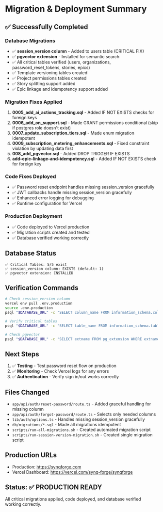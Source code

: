 # Migration & Deployment Summary

## ✅ Successfully Completed

### Database Migrations
- ✅ **session_version column** - Added to users table (CRITICAL FIX)
- ✅ **pgvector extension** - Installed for semantic search
- ✅ All critical tables verified (users, organizations, password_reset_tokens, stories, epics)
- ✅ Template versioning tables created
- ✅ Project permissions tables created
- ✅ Story splitting support added
- ✅ Epic linkage and idempotency support added

### Migration Fixes Applied
1. **0005_add_ai_actions_tracking.sql** - Added IF NOT EXISTS checks for foreign keys
2. **0006_add_on_support.sql** - Made GRANT permissions conditional (skip if postgres role doesn't exist)
3. **0007_update_subscription_tiers.sql** - Made enum migration idempotent
4. **0009_subscription_metering_enhancements.sql** - Fixed constraint violation by updating data first
5. **008_add_pgvector.sql** - Added DROP TRIGGER IF EXISTS
6. **add-epic-linkage-and-idempotency.sql** - Added IF NOT EXISTS check for foreign key

### Code Fixes Deployed
- ✅ Password reset endpoint handles missing session_version gracefully
- ✅ JWT callbacks handle missing session_version gracefully
- ✅ Enhanced error logging for debugging
- ✅ Runtime configuration for Vercel

### Production Deployment
- ✅ Code deployed to Vercel production
- ✅ Migration scripts created and tested
- ✅ Database verified working correctly

## Database Status

```
✅ Critical Tables: 5/5 exist
✅ session_version column: EXISTS (default: 1)
✅ pgvector extension: INSTALLED
```

## Verification Commands

```bash
# Check session_version column
vercel env pull .env.production
source .env.production
psql "$DATABASE_URL" -c "SELECT column_name FROM information_schema.columns WHERE table_name = 'users' AND column_name = 'session_version';"

# Verify critical tables
psql "$DATABASE_URL" -c "SELECT table_name FROM information_schema.tables WHERE table_name IN ('users', 'organizations', 'password_reset_tokens');"

# Check pgvector
psql "$DATABASE_URL" -c "SELECT extname FROM pg_extension WHERE extname = 'vector';"
```

## Next Steps

1. ✅ **Testing** - Test password reset flow on production
2. ✅ **Monitoring** - Check Vercel logs for any errors
3. ✅ **Authentication** - Verify sign in/out works correctly

## Files Changed

- `app/api/auth/reset-password/route.ts` - Added graceful handling for missing column
- `app/api/auth/forgot-password/route.ts` - Selects only needed columns
- `lib/auth/options.ts` - Handles missing session_version gracefully
- `db/migrations/*.sql` - Made all migrations idempotent
- `scripts/run-all-migrations.sh` - Created automated migration script
- `scripts/run-session-version-migration.sh` - Created single migration script

## Production URLs

- Production: https://synqforge.com
- Vercel Dashboard: https://vercel.com/synq-forge/synqforge

## Status: ✅ PRODUCTION READY

All critical migrations applied, code deployed, and database verified working correctly.


